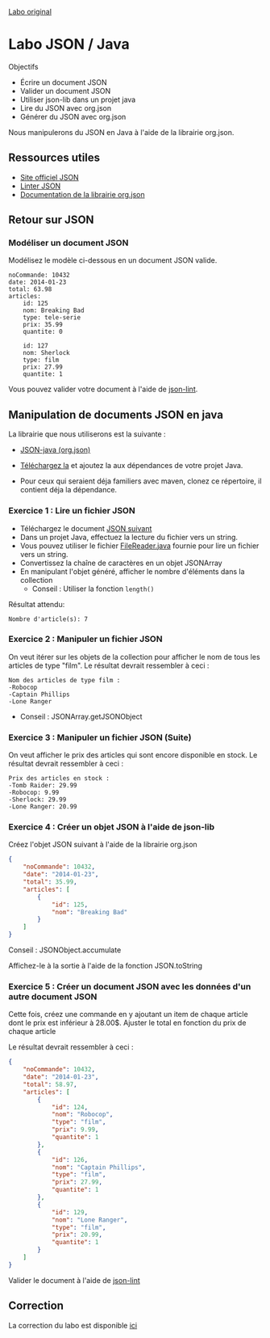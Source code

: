 [Labo original](https://github.com/hugoscurti/INF2015-H14/wiki/Labo-02-:-JSON-et-Java)


# Labo JSON / Java

Objectifs

* Écrire un document JSON
* Valider un document JSON
* Utiliser json-lib dans un projet java
* Lire du JSON avec org.json
* Générer du JSON avec org.json

Nous manipulerons du JSON en Java à l'aide de la librairie org.json.

## Ressources utiles

* [Site officiel JSON](http://json.org/)
* [Linter JSON](https://jsonlint.com)
* [Documentation de la librairie org.json](http://stleary.github.io/JSON-java/index.html)

## Retour sur JSON

### Modéliser un document JSON

Modélisez le modèle ci-dessous en un document JSON valide.

```
noCommande: 10432
date: 2014-01-23
total: 63.98
articles: 
    id: 125
    nom: Breaking Bad
    type: tele-serie
    prix: 35.99
    quantite: 0
    
    id: 127
    nom: Sherlock
    type: film
    prix: 27.99
    quantite: 1
```
Vous pouvez valider votre document à l'aide de [json-lint](https://jsonlint.com).

## Manipulation de documents JSON en java

La librairie que nous utiliserons est la suivante :

* [JSON-java (org.json)](https://github.com/stleary/JSON-java)

* [Téléchargez la](http://central.maven.org/maven2/org/json/json/20180130/json-20180130.jar) et ajoutez la aux dépendances de votre projet Java.
* Pour ceux qui seraient déja familiers avec maven, clonez ce répertoire, il contient déja la dépendance.


### Exercice 1 : Lire un fichier JSON
    
* Téléchargez le document [JSON suivant](https://raw.githubusercontent.com/antoine-briand/INF2015-Labo/master/01-JSON/input.json)
* Dans un projet Java, effectuez la lecture du fichier vers un string.
* Vous pouvez utiliser le fichier [FileReader.java](https://raw.githubusercontent.com/antoine-briand/INF2015-Labo/master/01-JSON/src/main/java/ca/uqam/inf2015/labo/json/FileReader.java) fournie pour lire un fichier vers un string.
* Convertissez la chaîne de caractères en un objet JSONArray
* En manipulant l'objet généré, afficher le nombre d'éléments dans la collection
    * Conseil : Utiliser la fonction ```length()```
    
Résultat attendu:
    
    Nombre d'article(s): 7

### Exercice 2 : Manipuler un fichier JSON
    
On veut itérer sur les objets de la collection pour afficher le nom de tous les articles de type "film". Le résultat devrait ressembler à ceci :
    
    Nom des articles de type film :
    -Robocop
    -Captain Phillips
    -Lone Ranger
    
* Conseil : JSONArray.getJSONObject

### Exercice 3 : Manipuler un fichier JSON (Suite)
    
On veut afficher le prix des articles qui sont encore disponible en stock. Le résultat devrait ressembler à ceci :
    
    Prix des articles en stock :
    -Tomb Raider: 29.99
    -Robocop: 9.99
    -Sherlock: 29.99
    -Lone Ranger: 20.99
    
### Exercice 4 : Créer un objet JSON à l'aide de json-lib
    
Créez l'objet JSON suivant à l'aide de la librairie org.json

```json   
{
    "noCommande": 10432,
    "date": "2014-01-23",
    "total": 35.99,
    "articles": [
        {
            "id": 125,
            "nom": "Breaking Bad"
        }
    ]
}
```
Conseil : JSONObject.accumulate
    
Affichez-le à la sortie à l'aide de la fonction JSON.toString

### Exercice 5 : Créer un document JSON avec les données d'un autre document JSON

Cette fois, créez une commande en y ajoutant un item de chaque article dont le prix est inférieur à 28.00$. Ajuster le total en fonction du prix de chaque article

Le résultat devrait ressembler à ceci :
```json
{
    "noCommande": 10432,
    "date": "2014-01-23",
    "total": 58.97,
    "articles": [
        {
            "id": 124,
            "nom": "Robocop",
            "type": "film",
            "prix": 9.99,
            "quantite": 1
        },
        {
            "id": 126,
            "nom": "Captain Phillips",
            "type": "film",
            "prix": 27.99,
            "quantite": 1
        },
        {
            "id": 129,
            "nom": "Lone Ranger",
            "type": "film",
            "prix": 20.99,
            "quantite": 1
        }
    ]
}
```
Valider le document à l'aide de [json-lint](https://jsonlint.com)


## Correction

La correction du labo est disponible [ici](https://github.com/antoine-briand/INF2015-Labo/tree/correction/01-JSON/src/main/java/ca/uqam/inf2015/labo/json)
